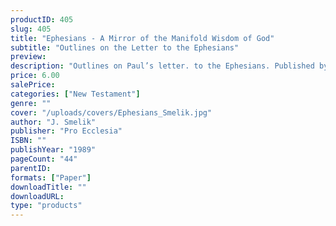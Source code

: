 ```yaml
---
productID: 405
slug: 405
title: "Ephesians - A Mirror of the Manifold Wisdom of God"
subtitle: "Outlines on the Letter to the Ephesians"
preview: 
description: "Outlines on Paul’s letter. to the Ephesians. Published by Pro Ecclesia Publishers."
price: 6.00
salePrice: 
categories: ["New Testament"]
genre: ""
cover: "/uploads/covers/Ephesians_Smelik.jpg"
author: "J. Smelik"
publisher: "Pro Ecclesia"
ISBN: ""
publishYear: "1989"
pageCount: "44"
parentID: 
formats: ["Paper"]
downloadTitle: ""
downloadURL: 
type: "products"
---
```

